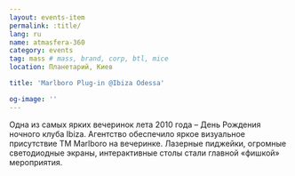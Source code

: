 ```yaml
---
layout: events-item
permalink: :title/
lang: ru
name: atmasfera-360
category: events
tag: mass # mass, brand, corp, btl, mice
location: Планетарий, Киев

title: 'Marlboro Plug-in @Ibiza Odessa'

og-image: ''
---
```


Одна из самых ярких вечеринок лета 2010 года – День Рождения ночного клуба Ibiza. Агентство обеспечило яркое визуальное присутствие ТМ Marlboro на вечеринке.  Лазерные пиджейки, огромные светодиодные экраны, интерактивные столы стали главной «фишкой» мероприятия.
